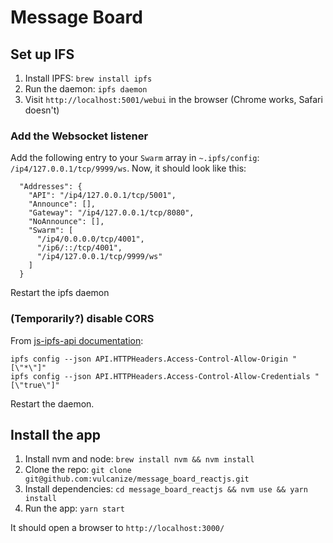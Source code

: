 # Message Board

## Set up IFS

1. Install IPFS: `brew install ipfs`
2. Run the daemon: `ipfs daemon`
3. Visit `http://localhost:5001/webui` in the browser (Chrome works, Safari doesn't)

### Add the Websocket listener

Add the following entry to your `Swarm` array in `~.ipfs/config`: `/ip4/127.0.0.1/tcp/9999/ws`.
Now, it should look like this:

```
  "Addresses": {
    "API": "/ip4/127.0.0.1/tcp/5001",
    "Announce": [],
    "Gateway": "/ip4/127.0.0.1/tcp/8080",
    "NoAnnounce": [],
    "Swarm": [
      "/ip4/0.0.0.0/tcp/4001",
      "/ip6/::/tcp/4001",
      "/ip4/127.0.0.1/tcp/9999/ws"
    ]
  }
```

Restart the ipfs daemon

### (Temporarily?) disable CORS

From [js-ipfs-api documentation](https://github.com/ipfs/js-ipfs-api/tree/master/examples/bundle-browserify#setup):

```
ipfs config --json API.HTTPHeaders.Access-Control-Allow-Origin "[\"*\"]"
ipfs config --json API.HTTPHeaders.Access-Control-Allow-Credentials "[\"true\"]"
```

Restart the daemon.

## Install the app

1. Install nvm and node: `brew install nvm && nvm install`
2. Clone the repo: `git clone git@github.com:vulcanize/message_board_reactjs.git`
3. Install dependencies: `cd message_board_reactjs && nvm use && yarn install`
4. Run the app: `yarn start`

It should open a browser to `http://localhost:3000/`
